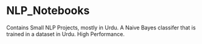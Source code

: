 # NLP_Notebooks
Contains Small NLP Projects, mostly in Urdu.
A Naive Bayes classifer that is trained in a dataset in Urdu. High Performance.
